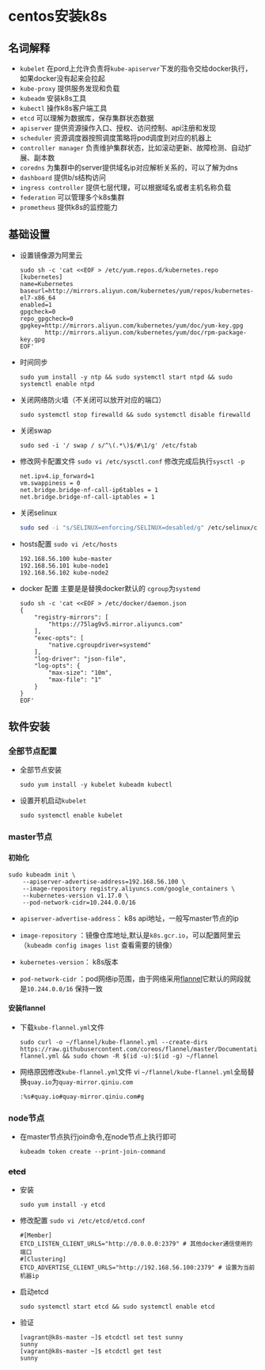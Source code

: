 # centos安装k8s

## 名词解释

* `kubelet`  在pord上允许负责将`kube-apiserver`下发的指令交给docker执行，如果docker没有起来会拉起
* `kube-proxy` 提供服务发现和负载
* `kubeadm` 安装k8s工具
* `kubectl` 操作k8s客户端工具
* `etcd` 可以理解为数据库，保存集群状态数据
* `apiserver` 提供资源操作入口、授权、访问控制、api注册和发现
* `scheduler` 资源调度器按照调度策略将pod调度到对应的机器上
* `controller manager` 负责维护集群状态，比如滚动更新、故障检测、自动扩展、副本数
* `coredns` 为集群中的server提供域名ip对应解析关系的，可以了解为dns
* `dashboard` 提供b/s结构访问
* `ingress controller` 提供七层代理，可以根据域名或者主机名称负载
* `federation` 可以管理多个k8s集群
* `prometheus` 提供k8s的监控能力

## 基础设置

* 设置镜像源为阿里云

  ```shell
  sudo sh -c 'cat <<EOF > /etc/yum.repos.d/kubernetes.repo
  [kubernetes]
  name=Kubernetes
  baseurl=http://mirrors.aliyun.com/kubernetes/yum/repos/kubernetes-el7-x86_64
  enabled=1
  gpgcheck=0
  repo_gpgcheck=0
  gpgkey=http://mirrors.aliyun.com/kubernetes/yum/doc/yum-key.gpg
         http://mirrors.aliyun.com/kubernetes/yum/doc/rpm-package-key.gpg
  EOF'
  ```

* 时间同步

  ```shell
  sudo yum install -y ntp && sudo systemctl start ntpd && sudo systemctl enable ntpd
  ```

* 关闭网络防火墙（不关闭可以放开对应的端口）

  ```shell
  sudo systemctl stop firewalld && sudo systemctl disable firewalld
  ```

* 关闭swap

  ```shell
  sudo sed -i '/ swap / s/^\(.*\)$/#\1/g' /etc/fstab
  ```

* 修改网卡配置文件 `sudo vi /etc/sysctl.conf` 修改完成后执行`sysctl -p`

  ```shell
  net.ipv4.ip_forward=1
  vm.swappiness = 0
  net.bridge.bridge-nf-call-ip6tables = 1
  net.bridge.bridge-nf-call-iptables = 1
  ```
  
* 关闭selinux

  ```sh
  sudo sed -i "s/SELINUX=enforcing/SELINUX=desabled/g" /etc/selinux/config
  ```

* hosts配置 `sudo vi /etc/hosts`

  ```shell
  192.168.56.100 kube-master
  192.168.56.101 kube-node1
  192.168.56.102 kube-node2
  ```

* docker 配置 主要是是替换docker默认的 `cgroup`为`systemd`

  ```shell
  sudo sh -c 'cat <<EOF > /etc/docker/daemon.json
  {
      "registry-mirrors": [
          "https://75lag9v5.mirror.aliyuncs.com"
      ],
      "exec-opts": [
          "native.cgroupdriver=systemd"
      ],
      "log-driver": "json-file",
      "log-opts": {
          "max-size": "10m",
          "max-file": "1"
      }
  }
  EOF'
  ```

## 软件安装

### 全部节点配置

* 全部节点安装

  ```shell
  sudo yum install -y kubelet kubeadm kubectl
  ```

* 设置开机启动`kubelet`

  ```shell
  sudo systemctl enable kubelet
  ```


### master节点

####    初始化

```shell
sudo kubeadm init \
    --apiserver-advertise-address=192.168.56.100 \
    --image-repository registry.aliyuncs.com/google_containers \
    --kubernetes-version v1.17.0 \
    --pod-network-cidr=10.244.0.0/16
```

* `apiserver-advertise-address`： k8s api地址，一般写master节点的ip

* `image-repository` ：镜像仓库地址,默认是`k8s.gcr.io`，可以配置阿里云（`kubeadm config images list` 查看需要的镜像）

* `kubernetes-version`： k8s版本

* `pod-network-cidr` ：pod网络ip范围，由于网络采用[flannel]( https://github.com/coreos/flannel )它默认的网段就是`10.244.0.0/16` 保持一致

#### 安装flannel

* 下载`kube-flannel.yml`文件

  ```shell
  sudo curl -o ~/flannel/kube-flannel.yml --create-dirs https://raw.githubusercontent.com/coreos/flannel/master/Documentation/kube-flannel.yml && sudo chown -R $(id -u):$(id -g) ~/flannel
  ```

* 网络原因修改`kube-flannel.yml`文件 vi `~/flannel/kube-flannel.yml`全局替换`quay.io`为`quay-mirror.qiniu.com`

  ```shell
  :%s#quay.io#quay-mirror.qiniu.com#g
  ```

### node节点

* 在master节点执行join命令,在node节点上执行即可

  ```shell
  kubeadm token create --print-join-command
  ```


### ~~etcd~~

* 安装

  ```shell
  sudo yum install -y etcd
  ```

* 修改配置 `sudo vi /etc/etcd/etcd.conf`

  ```shell
  #[Member]
  ETCD_LISTEN_CLIENT_URLS="http://0.0.0.0:2379" # 其他docker通信使用的端口
  #[Clustering]
  ETCD_ADVERTISE_CLIENT_URLS="http://192.168.56.100:2379" # 设置为当前机器ip
  ```

* 启动etcd

  ```shell
  sudo systemctl start etcd && sudo systemctl enable etcd
  ```

* 验证

  ```shell
  [vagrant@k8s-master ~]$ etcdctl set test sunny
  sunny
  [vagrant@k8s-master ~]$ etcdctl get test
  sunny
  ```

  